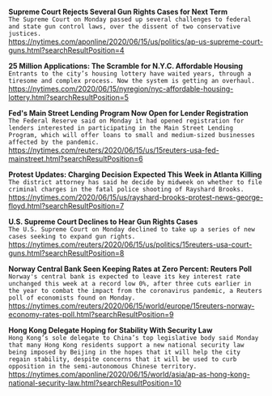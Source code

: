 **Supreme Court Rejects Several Gun Rights Cases for Next Term**\
`The Supreme Court on Monday passed up several challenges to federal and state gun control laws, over the dissent of two conservative justices.`\
https://nytimes.com/aponline/2020/06/15/us/politics/ap-us-supreme-court-guns.html?searchResultPosition=4

**25 Million Applications: The Scramble for N.Y.C. Affordable Housing**\
`Entrants to the city’s housing lottery have waited years, through a tiresome and complex process. Now the system is getting an overhaul.`\
https://nytimes.com/2020/06/15/nyregion/nyc-affordable-housing-lottery.html?searchResultPosition=5

**Fed's Main Street Lending Program Now Open for Lender Registration**\
`The Federal Reserve said on Monday it had opened registration for lenders interested in participating in the Main Street Lending Program, which will offer loans to small and medium-sized businesses affected by the pandemic. `\
https://nytimes.com/reuters/2020/06/15/us/15reuters-usa-fed-mainstreet.html?searchResultPosition=6

**Protest Updates: Charging Decision Expected This Week in Atlanta Killing**\
`The district attorney has said he decide by midweek on whether to file criminal charges in the fatal police shooting of Rayshard Brooks.`\
https://nytimes.com/2020/06/15/us/rayshard-brooks-protest-news-george-floyd.html?searchResultPosition=7

**U.S. Supreme Court Declines to Hear Gun Rights Cases**\
`The U.S. Supreme Court on Monday declined to take up a series of new cases seeking to expand gun rights.`\
https://nytimes.com/reuters/2020/06/15/us/politics/15reuters-usa-court-guns.html?searchResultPosition=8

**Norway Central Bank Seen Keeping Rates at Zero Percent: Reuters Poll**\
`Norway's central bank is expected to leave its key interest rate unchanged this week at a record low 0%, after three cuts earlier in the year to combat the impact from the coronavirus pandemic, a Reuters poll of economists found on Monday.`\
https://nytimes.com/reuters/2020/06/15/world/europe/15reuters-norway-economy-rates-poll.html?searchResultPosition=9

**Hong Kong Delegate Hoping for Stability With Security Law**\
`Hong Kong’s sole delegate to China’s top legislative body said Monday that many Hong Kong residents support a new national security law being imposed by Beijing in the hopes that it will help the city regain stability, despite concerns that it will be used to curb opposition in the semi-autonomous Chinese territory.`\
https://nytimes.com/aponline/2020/06/15/world/asia/ap-as-hong-kong-national-security-law.html?searchResultPosition=10

